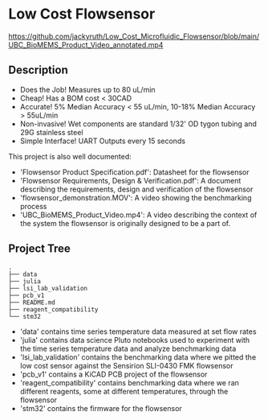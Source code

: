 # Low Cost Flowsensor
https://github.com/jackyruth/Low_Cost_Microfluidic_Flowsensor/blob/main/UBC_BioMEMS_Product_Video_annotated.mp4

## Description
- Does the Job! Measures up to 80 uL/min
- Cheap! Has a BOM cost < 30CAD
- Accurate! 5% Median Accuracy < 55 uL/min, 10-18% Median Accuracy > 55uL/min
- Non-invasive! Wet components are standard 1/32' OD tygon tubing and 29G stainless steel
- Simple Interface! UART Outputs every 15 seconds

This project is also well documented:
- 'Flowsensor Product Specification.pdf': Datasheet for the flowsensor
- 'Flowsensor Requirements, Design & Verification.pdf': A document describing the requirements, design and verification of the flowsensor
- 'flowsensor_demonstration.MOV': A video showing the benchmarking process
- 'UBC_BioMEMS_Product_Video.mp4': A video describing the context of the system the flowsensor is originally designed to be a part of.


## Project Tree
```
.
├── data
├── julia
├── lsi_lab_validation
├── pcb_v1
├── README.md
├── reagent_compatibility
└── stm32
```

- 'data' contains time series temperature data measured at set flow rates
- 'julia' contains data science Pluto notebooks used to experiment with the time series temperature data and analyze benchmarking data 
- 'lsi_lab_validation' contains the benchmarking data where we pitted the low cost sensor against the Sensirion SLI-0430 FMK flowsensor
- 'pcb_v1' contains a KiCAD PCB project of the flowsensor
- 'reagent_compatibility' contains benchmarking data where we ran different reagents, some at different temperatures, through the flowsensor
- 'stm32' contains the firmware for the flowsensor
